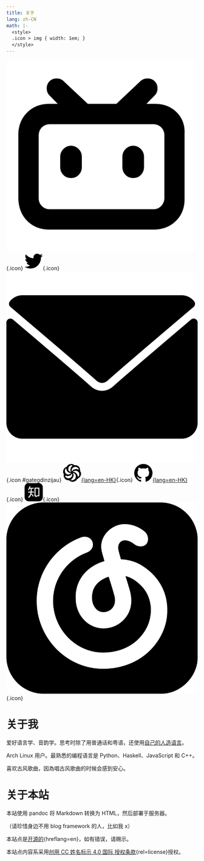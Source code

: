 ```yaml
---
title: 关于
lang: zh-CN
math: |-
  <style>
  .icon > img { width: 1em; }
  </style>
---
```


[![bilibili](bilibili-tv.svg)](https://space.bilibili.com/6769569){.icon} [![Twitter](twitter.svg)](https://twitter.com/ayaka14732){.icon} [![邮箱](mail.svg)](https://example.org/){.icon #gategdinzijau} [![Codewars](codewars.svg){lang=en-HK}](https://www.codewars.com/users/ayaka14732){.icon} [![GitHub](github.svg){lang=en-HK}](https://github.com/ayaka14732){.icon} [![知乎](zhihu.svg)](https://www.zhihu.com/people/.ayaka){.icon} [![网易云音乐](music.svg)](https://music.163.com/#/user/home?id=338500484){.icon}

# 关于我

爱好语言学、音韵学。思考时除了用普通话和粤语，还使用[自己的人造语言](../v8/)。

Arch Linux 用户。最熟悉的编程语言是 Python、Haskell、JavaScript 和 C++。

喜欢古风歌曲，因為唱古风歌曲的时候会感到安心。

# 关于本站

本站使用 pandoc 将 Markdown 转换为 HTML，然后部署于服务器。

（请珍惜身边不用 blog framework 的人，比如我 x）

本站点是[开源的](https://github.com/ayaka14732/ayaka-site){hreflang=en}，如有错误，请赐示。

本站点内容系采用[创用 CC 姓名标示 4.0 国际 授权条款](http://creativecommons.org/licenses/by/4.0/){rel=license}授权。
